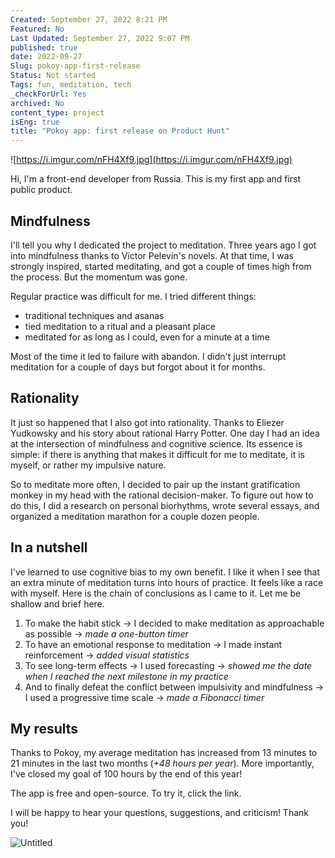 ```yaml
---
Created: September 27, 2022 8:21 PM
Featured: No
Last Updated: September 27, 2022 9:07 PM
published: true
date: 2022-09-27
Slug: pokoy-app-first-release
Status: Not started
Tags: fun, meditation, tech
_checkForUrl: Yes
archived: No
content_type: project
isEng: true
title: "Pokoy app: first release on Product Hunt"
---
```


![https://i.imgur.com/nFH4Xf9.jpg](https://i.imgur.com/nFH4Xf9.jpg)

Hi, I'm a front-end developer from Russia. This is my first app and first public product.

## **Mindfulness**
I'll tell you why I dedicated the project to meditation. Three years ago I got into mindfulness thanks to Victor Pelevin's novels. At that time, I was strongly inspired, started meditating, and got a couple of times high from the process. But the momentum was gone.

Regular practice was difficult for me. I tried different things:

- traditional techniques and asanas
- tied meditation to a ritual and a pleasant place
- meditated for as long as I could, even for a minute at a time

Most of the time it led to failure with abandon. I didn't just interrupt meditation for a couple of days but forgot about it for months.

## **Rationality**

It just so happened that I also got into rationality. Thanks to Eliezer Yudkowsky and his story about rational Harry Potter. One day I had an idea at the intersection of mindfulness and cognitive science. Its essence is simple: if there is anything that makes it difficult for me to meditate, it is myself, or rather my impulsive nature.

So to meditate more often, I decided to pair up the instant gratification monkey in my head with the rational decision-maker. To figure out how to do this, I did a research on personal biorhythms, wrote several essays, and organized a meditation marathon for a couple dozen people.

## **In a nutshell**

I've learned to use cognitive bias to my own benefit. I like it when I see that an extra minute of meditation turns into hours of practice. It feels like a race with myself. Here is the chain of conclusions as I came to it. Let me be shallow and brief here.

1. To make the habit stick -> I decided to make meditation as approachable as possible → *made a one-button timer*
2. To have an emotional response to meditation → I made instant reinforcement → *added visual statistics*
3. To see long-term effects → I used forecasting → *showed me the date when I reached the next milestone in my practice*
4. And to finally defeat the conflict between impulsivity and mindfulness -> I used a progressive time scale → *made a Fibonacci timer*

## **My results**

Thanks to Pokoy, my average meditation has increased from 13 minutes to 21 minutes in the last two months (*+48 hours per year*). More importantly, I've closed my goal of 100 hours by the end of this year!

The app is free and open-source. To try it, click the link.

I will be happy to hear your questions, suggestions, and criticism! Thank you!

![Untitled](Pokoy%20app%20first%20release%20on%20Product%20Hunt/Untitled.png)